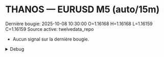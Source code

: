 # THANOS — EURUSD M5 (auto/15m)
Dernière bougie: 2025-10-08 10:30:00  O=1.16168  H=1.16168  L=1.16159  C=1.16159
Source active: twelvedata_repo

- Aucun signal sur la dernière bougie.

<details><summary>Debug</summary>

- TD_API_KEY manquant.

</details>